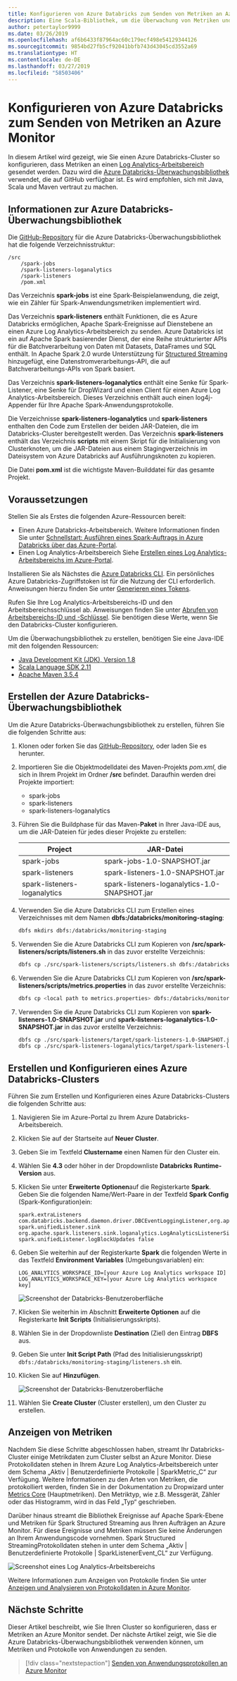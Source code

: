 ```yaml
---
title: Konfigurieren von Azure Databricks zum Senden von Metriken an Azure Monitor
description: Eine Scala-Bibliothek, um die Überwachung von Metriken und Protokollierungsdaten in Azure Log Analytics zu ermöglichen
author: petertaylor9999
ms.date: 03/26/2019
ms.openlocfilehash: af6b6433f87964ac60c179ecf498e54129344126
ms.sourcegitcommit: 9854bd27fb5cf92041bbfb743d43045cd3552a69
ms.translationtype: HT
ms.contentlocale: de-DE
ms.lasthandoff: 03/27/2019
ms.locfileid: "58503406"
---
```

<!-- markdownlint-disable MD040 -->

# <a name="configure-azure-databricks-to-send-metrics-to-azure-monitor"></a>Konfigurieren von Azure Databricks zum Senden von Metriken an Azure Monitor

In diesem Artikel wird gezeigt, wie Sie einen Azure Databricks-Cluster so konfigurieren, dass Metriken an einen [Log Analytics-Arbeitsbereich ](/azure/azure-monitor/platform/manage-access) gesendet werden. Dazu wird die [Azure Databricks-Überwachungsbibliothek](https://github.com/mspnp/spark-monitoring) verwendet, die auf GitHub verfügbar ist. Es wird empfohlen, sich mit Java, Scala und Maven vertraut zu machen.

## <a name="about-the-azure-databricks-monitoring-library"></a>Informationen zur Azure Databricks-Überwachungsbibliothek

Die [GitHub-Repository](https://github.com/mspnp/spark-monitoring) für die Azure Databricks-Überwachungsbibliothek hat die folgende Verzeichnisstruktur:

```
/src  
    /spark-jobs  
    /spark-listeners-loganalytics  
    /spark-listeners  
    /pom.xml  
```

Das Verzeichnis **spark-jobs** ist eine Spark-Beispielanwendung, die zeigt, wie ein Zähler für Spark-Anwendungsmetriken implementiert wird.

Das Verzeichnis **spark-listeners** enthält Funktionen, die es Azure Databricks ermöglichen, Apache Spark-Ereignisse auf Dienstebene an einen Azure Log Analytics-Arbeitsbereich zu senden. Azure Databricks ist ein auf Apache Spark basierender Dienst, der eine Reihe strukturierter APIs für die Batchverarbeitung von Daten mit Datasets, DataFrames und SQL enthält. In Apache Spark 2.0 wurde Unterstützung für [Structured Streaming](https://spark.apache.org/docs/latest/structured-streaming-programming-guide.html) hinzugefügt, eine Datenstromverarbeitungs-API, die auf Batchverarbeitungs-APIs von Spark basiert.

Das Verzeichnis **spark-listeners-loganalytics** enthält eine Senke für Spark-Listener, eine Senke für DropWizard und einen Client für einen Azure Log Analytics-Arbeitsbereich. Dieses Verzeichnis enthält auch einen log4j-Appender für Ihre Apache Spark-Anwendungsprotokolle.

Die Verzeichnisse **spark-listeners-loganalytics** und **spark-listeners** enthalten den Code zum Erstellen der beiden JAR-Dateien, die im Databricks-Cluster bereitgestellt werden. Das Verzeichnis **spark-listeners** enthält das Verzeichnis **scripts** mit einem Skript für die Initialisierung von Clusterknoten, um die JAR-Dateien aus einem Stagingverzeichnis im Dateisystem von Azure Databricks auf Ausführungsknoten zu kopieren.

Die Datei **pom.xml** ist die wichtigste Maven-Builddatei für das gesamte Projekt.

## <a name="prerequisites"></a>Voraussetzungen

Stellen Sie als Erstes die folgenden Azure-Ressourcen bereit:

- Einen Azure Databricks-Arbeitsbereich. Weitere Informationen finden Sie unter [Schnellstart: Ausführen eines Spark-Auftrags in Azure Databricks über das Azure-Portal](/azure/azure-databricks/quickstart-create-databricks-workspace-portal).
- Einen Log Analytics-Arbeitsbereich Siehe [Erstellen eines Log Analytics-Arbeitsbereichs im Azure-Portal](/azure/azure-monitor/learn/quick-create-workspace).

Installieren Sie als Nächstes die [Azure Databricks CLI](https://docs.databricks.com/user-guide/dev-tools/databricks-cli.html#install-the-cli). Ein persönliches Azure Databricks-Zugriffstoken ist für die Nutzung der CLI erforderlich. Anweisungen hierzu finden Sie unter [Generieren eines Tokens](https://docs.azuredatabricks.net/api/latest/authentication.html#token-management).

Rufen Sie Ihre Log Analytics-Arbeitsbereichs-ID und den Arbeitsbereichsschlüssel ab. Anweisungen finden Sie unter [Abrufen von Arbeitsbereichs-ID und -Schlüssel](/azure/azure-monitor/platform/agent-windows#obtain-workspace-id-and-key). Sie benötigen diese Werte, wenn Sie den Databricks-Cluster konfigurieren.

Um die Überwachungsbibliothek zu erstellen, benötigen Sie eine Java-IDE mit den folgenden Ressourcen:

- [Java Development Kit (JDK), Version 1.8](http://www.oracle.com/technetwork/java/javase/downloads/index.html)
- [Scala Language SDK 2.11](https://www.scala-lang.org/download/)
- [Apache Maven 3.5.4](http://maven.apache.org/download.cgi)

## <a name="build-the-azure-databricks-monitoring-library"></a>Erstellen der Azure Databricks-Überwachungsbibliothek

Um die Azure Databricks-Überwachungsbibliothek zu erstellen, führen Sie die folgenden Schritte aus:

1. Klonen oder forken Sie das [GitHub-Repository](https://github.com/mspnp/spark-monitoring), oder laden Sie es herunter.

1. Importieren Sie die Objektmodelldatei des Maven-Projekts _pom.xml_, die sich in Ihrem Projekt im Ordner **/src** befindet. Daraufhin werden drei Projekte importiert:

    - spark-jobs
    - spark-listeners
    - spark-listeners-loganalytics

1. Führen Sie die Buildphase für das Maven-**Paket** in Ihrer Java-IDE aus, um die JAR-Dateien für jedes dieser Projekte zu erstellen:

    |Project| JAR-Datei|
    |-------|---------|
    |spark-jobs|spark-jobs-1.0-SNAPSHOT.jar|
    |spark-listeners|spark-listeners-1.0-SNAPSHOT.jar|
    |spark-listeners-loganalytics|spark-listeners-loganalytics-1.0-SNAPSHOT.jar|

1. Verwenden Sie die Azure Databricks CLI zum Erstellen eines Verzeichnisses mit dem Namen **dbfs:/databricks/monitoring-staging**:  

    ```bash
    dbfs mkdirs dbfs:/databricks/monitoring-staging
    ```

1. Verwenden Sie die Azure Databricks CLI zum Kopieren von **/src/spark-listeners/scripts/listeners.sh** in das zuvor erstellte Verzeichnis:

    ```bash
    dbfs cp ./src/spark-listeners/scripts/listeners.sh dbfs:/databricks/monitoring-staging/listeners.sh
    ```

1. Verwenden Sie die Azure Databricks CLI zum Kopieren von **/src/spark-listeners/scripts/metrics.properties** in das zuvor erstellte Verzeichnis:

    ```bash
    dbfs cp <local path to metrics.properties> dbfs:/databricks/monitoring-staging/metrics.properties
    ```

1. Verwenden Sie die Azure Databricks CLI zum Kopieren von **spark-listeners-1.0-SNAPSHOT.jar** und **spark-listeners-loganalytics-1.0-SNAPSHOT.jar** in das zuvor erstellte Verzeichnis:

    ```bash
    dbfs cp ./src/spark-listeners/target/spark-listeners-1.0-SNAPSHOT.jar dbfs:/databricks/monitoring-staging/spark-listeners-1.0-SNAPSHOT.jar
    dbfs cp ./src/spark-listeners-loganalytics/target/spark-listeners-loganalytics-1.0-SNAPSHOT.jar dbfs:/databricks/monitoring-staging/spark-listeners-loganalytics-1.0-SNAPSHOT.jar
    ```

## <a name="create-and-configure-an-azure-databricks-cluster"></a>Erstellen und Konfigurieren eines Azure Databricks-Clusters

Führen Sie zum Erstellen und Konfigurieren eines Azure Databricks-Clusters die folgenden Schritte aus:

1. Navigieren Sie im Azure-Portal zu Ihrem Azure Databricks-Arbeitsbereich.
1. Klicken Sie auf der Startseite auf **Neuer Cluster**.
1. Geben Sie im Textfeld **Clustername** einen Namen für den Cluster ein.
1. Wählen Sie **4.3** oder höher in der Dropdownliste **Databricks Runtime-Version** aus.
1. Klicken Sie unter **Erweiterte Optionen**auf die Registerkarte **Spark**. Geben Sie die folgenden Name/Wert-Paare in der Textfeld **Spark Config** (Spark-Konfiguration)ein:

    ```
    spark.extraListeners com.databricks.backend.daemon.driver.DBCEventLoggingListener,org.apache.spark.listeners.UnifiedSparkListener
    spark.unifiedListener.sink org.apache.spark.listeners.sink.loganalytics.LogAnalyticsListenerSink
    spark.unifiedListener.logBlockUpdates false
    ```

1. Geben Sie weiterhin auf der Registerkarte **Spark** die folgenden Werte in das Textfeld **Environment Variables** (Umgebungsvariablen) ein:

    ```
    LOG_ANALYTICS_WORKSPACE_ID=[your Azure Log Analytics workspace ID]
    LOG_ANALYTICS_WORKSPACE_KEY=[your Azure Log Analytics workspace key]
    ```

    ![Screenshot der Databricks-Benutzeroberfläche](./_images/create-cluster1.png)

1. Klicken Sie weiterhin im Abschnitt **Erweiterte Optionen** auf die Registerkarte **Init Scripts** (Initialisierungsskripts).
1. Wählen Sie in der Dropdownliste **Destination** (Ziel) den Eintrag **DBFS** aus.
1. Geben Sie unter **Init Script Path** (Pfad des Initialisierungsskript) `dbfs:/databricks/monitoring-staging/listeners.sh` ein.
1. Klicken Sie auf **Hinzufügen**.

    ![Screenshot der Databricks-Benutzeroberfläche](./_images/create-cluster2.png)

1. Wählen Sie **Create Cluster** (Cluster erstellen), um den Cluster zu erstellen.

## <a name="view-metrics"></a>Anzeigen von Metriken

Nachdem Sie diese Schritte abgeschlossen haben, streamt Ihr Databricks-Cluster einige Metrikdaten zum Cluster selbst an Azure Monitor. Diese Protokolldaten stehen in Ihrem Azure Log Analytics-Arbeitsbereich unter dem Schema „Aktiv | Benutzerdefinierte Protokolle | SparkMetric_C“ zur Verfügung. Weitere Informationen zu den Arten von Metriken, die protokolliert werden, finden Sie in der Dokumentation zu Dropwizard unter [Metrics Core](https://metrics.dropwizard.io/4.0.0/manual/core.html) (Hauptmetriken). Den Metriktyp, wie z.B. Messgerät, Zähler oder das Histogramm, wird in das Feld „Typ“ geschrieben.

Darüber hinaus streamt die Bibliothek Ereignisse auf Apache Spark-Ebene und Metriken für Spark Structured Streaming aus Ihren Aufträgen an Azure Monitor. Für diese Ereignisse und Metriken müssen Sie keine Änderungen an Ihrem Anwendungscode vornehmen. Spark Structured StreamingProtokolldaten stehen in unter dem Schema „Aktiv | Benutzerdefinierte Protokolle | SparkListenerEvent_CL“ zur Verfügung.

![Screenshot eines Log Analytics-Arbeitsbereichs](./_images/workspace.png)

Weitere Informationen zum Anzeigen von Protokolle finden Sie unter [Anzeigen und Analysieren von Protokolldaten in Azure Monitor](/azure/azure-monitor/log-query/portals).

## <a name="next-steps"></a>Nächste Schritte

Dieser Artikel beschreibt, wie Sie Ihren Cluster so konfigurieren, dass er Metriken an Azure Monitor sendet. Der nächste Artikel zeigt, wie Sie die Azure Databricks-Überwachungsbibliothek verwenden können, um Metriken und Protokolle von Anwendungen zu senden.

> [!div class="nextstepaction"]
> [Senden von Anwendungsprotokollen an Azure Monitor](./application-logs.md)
